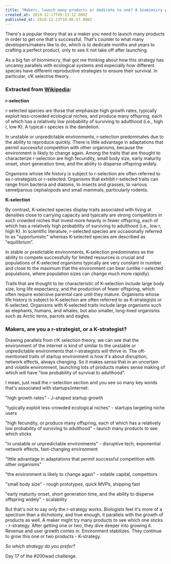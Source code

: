 ```yaml
---
title: "Makers, launch many products or dedicate to one? A biomimicry perspective."
created_at: 2018-12-17T09:23:12.000Z
published_at: 2018-12-23T18:06:57.000Z
---
```

There's a popular theory that as a maker you need to launch many products in order to get one that's successful. That's counter to what many developers/makers like to do, which is to dedicate months and years to crafting a perfect product, only to see it not take off after launching.  

  

As a big fan of biomimicry, that got me thinking about how this strategy has uncanny parallels with ecological systems and especially how different species have different reproductive strategies to ensure their survival. In particular, r/K selective theory. 

  

### Extracted from [Wikipedia](https://en.wikipedia.org/wiki/R/K_selection_theory):

**r-selection**

r-selected species are those that emphasize high growth rates, typically exploit less-crowded ecological niches, and produce many offspring, each of which has a relatively low probability of surviving to adulthood (i.e., high r, low K). A typical r species is the dandelion.

In unstable or unpredictable environments, r-selection predominates due to the ability to reproduce quickly. There is little advantage in adaptations that permit successful competition with other organisms, because the environment is likely to change again. Among the traits that are thought to characterize r-selection are high fecundity, small body size, early maturity onset, short generation time, and the ability to disperse offspring widely.

Organisms whose life history is subject to r-selection are often referred to as r-strategists or r-selected. Organisms that exhibit r-selected traits can range from bacteria and diatoms, to insects and grasses, to various semelparous cephalopods and small mammals, particularly rodents. 

  

**K-selection**

By contrast, K-selected species display traits associated with living at densities close to carrying capacity and typically are strong competitors in such crowded niches that invest more heavily in fewer offspring, each of which has a relatively high probability of surviving to adulthood (i.e., low r, high K). In scientific literature, r-selected species are occasionally referred to as "opportunistic" whereas K-selected species are described as "equilibrium".

In stable or predictable environments, K-selection predominates as the ability to compete successfully for limited resources is crucial and populations of K-selected organisms typically are very constant in number and close to the maximum that the environment can bear (unlike r-selected populations, where population sizes can change much more rapidly).

Traits that are thought to be characteristic of K-selection include large body size, long life expectancy, and the production of fewer offspring, which often require extensive parental care until they mature. Organisms whose life history is subject to K-selection are often referred to as K-strategists or K-selected. Organisms with K-selected traits include large organisms such as elephants, humans, and whales, but also smaller, long-lived organisms such as Arctic terns, parrots and eagles.

  

### Makers, are you a r-strategist, or a K-strategist?

Drawing parallels from r/K selection theory, we can see that the environment of the internet is kind of similar to the unstable or unpredictable environments that r-strategists will thrive in. The oft-mentioned traits of startup environment is how it's about disruption, network effects, always changing. So it makes sense that in an uncertain and volatile environment, launching lots of products makes sense making of which will have "low probability of survival to adulthood". 

  

I mean, just read the r-selection section and you see so many key words that's associated with startups/internet:

"high growth rates" - J-shaped startup growth

"typically exploit less-crowded ecological niches" - startups targeting niche users

"high fecundity, or produce many offspring, each of which has a relatively low probability of surviving to adulthood" - launch many products to see which sticks

"in unstable or unpredictable environments" - disruptive tech, exponential network effects, fast-changing environment

"little advantage in adaptations that permit successful competition with other organisms"

"the environment is likely to change again" - volatile capital, competitors  

"small body size" - rough prototypes, quick MVPs, shipping fast  

"early maturity onset, short generation time, and the ability to disperse offspring widely" - scalability  

  

But that's not to say only the r-strategy works. Biologists feel it's more of a spectrum than a dichotomy, and true enough, it parallels with the growth of products as well. A maker might try many products to see which one sticks - r-strategy. After getting one or two, they dive deeper into growing it. Revenue and user growth comes in. Environment stabilizes. They continue to grow this one or two products - K-strategy.

  

_So which strategy do you prefer?_

Day 17 of the #200wad challenge.
